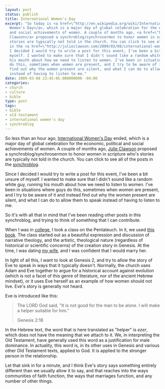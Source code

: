 ```yaml
---
layout: post
status: publish
title: International Women's Day
excerpt: "So today is <a href=\"http://en.wikipedia.org/wiki/International_Women%27s_Day\">International
  Women's Day</a>, which is a major day of global celebration for the economic, political
  and social achievements of women. A couple of months ago, <a href=\"http://julieclawson.com/\">Julie
  Clawson</a> proposed a synchroblog/synchrosermon to honor women in scripture who's
  stories are typically not told in the church. You can click to see all of the posts
  in the <a href=\"http://julieclawson.com/2009/03/08/international-womens-day-posts/\">synchroblog</a>.\r\n\r\nSince
  I decided I would try to write a post for this event, I've been a bit unsure of
  myself. I wanted to make sure that I didn't sound like a random white guy, running
  his mouth about how we need to listen to women. I've been in situations where guys
  do this, sometimes when women are present, and I try to be aware of it and instead
  find out why the women present are silent, and what I can do to allow them to speak
  instead of having to listen to me."
date: 2009-03-08 23:45:05.000000000 -04:00
categories:
- church
- culture
- bible
type: post
tags:
- bible
- old testament
- international women's day
- synchroblog
---
```

So less than an hour ago, <a href="http://en.wikipedia.org/wiki/International_Women%27s_Day">International Women's Day</a> ended, which is a major day of global celebration for the economic, political and social achievements of women. A couple of months ago, <a href="http://julieclawson.com/">Julie Clawson</a> proposed a synchroblog/synchrosermon to honor women in scripture who's stories are typically not told in the church. You can click to see all of the posts in the <a href="http://julieclawson.com/2009/03/08/international-womens-day-posts/">synchroblog</a>.

Since I decided I would try to write a post for this event, I've been a bit unsure of myself. I wanted to make sure that I didn't sound like a random white guy, running his mouth about how we need to listen to women. I've been in situations where guys do this, sometimes when women are present, and I try to be aware of it and instead find out why the women present are silent, and what I can do to allow them to speak instead of having to listen to me.

So it's with all that in mind that I've been reading other posts in this synchroblog, and trying to think of something that I can contribute.

When I was in <a href="http://www.seuniversity.edu/">college</a>, I took a class on the Pentateuch. In it, we used <a href="http://www.amazon.com/gp/product/0801027160?ie=UTF8&amp;tag=jonathanstega-20&amp;linkCode=as2&amp;camp=1789&amp;creative=390957&amp;creativeASIN=0801027160">this book</a>. The class started out as a beautiful expression and discussion of narrative theology, and the artistic, theological nature (regardless of historical or scientific concerns) of the creation story in Genesis. At the time, I was dating <a href="http://kierastegall.com/">my wife</a>, and I was confident that I would marry her.

In light of all this, I want to look at Genesis 2, and try to allow the story of Eve to speak in ways that it typically doesn't. Normally, the church uses Adam and Eve together to argue for a historical account against evolution (which is not a facet of this genre of literature, nor of the ancient Hebrew mindset), or it uses Eve herself as an example of how women should not live. Eve's story is generally not heard.

Eve is introduced like this:
<blockquote cite="Genesis 2:18"><p>The LORD God said, "It is not good for the man to be alone. I will make a helper suitable for him."</p><p>Genesis 2:18</p></blockquote>
In the Hebrew text, the word that is here translated as "helper" is <em>ezer</em>, which does not have the meaning that we attach to it. We, in interpreting the Old Testament, have generally used this word as a justification for male dominance. In actuality, this word is, in its other uses in Genesis and various other Old Testament texts, applied to God. It is applied to the stronger person in the relationship.

Let that sink in for a minute, and I think Eve's story says something entirely different than we usually allow it to say, and that reaches into the ways communities of faith function, the ways that marriages function, and any number of other things.
